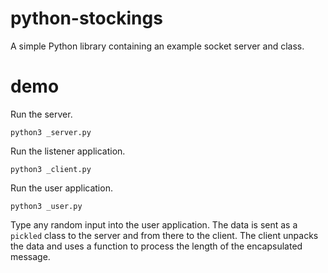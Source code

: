 python-stockings
================
A simple Python library containing an example socket server and class.

demo
====
Run the server.
```
python3 _server.py
```
Run the listener application.
```
python3 _client.py
```
Run the user application. 
```
python3 _user.py
```
Type any random input into the user application. The data is sent as a `pickled` class to the server and from there to the client. The client unpacks the data and uses a function to process the length of the encapsulated message.
